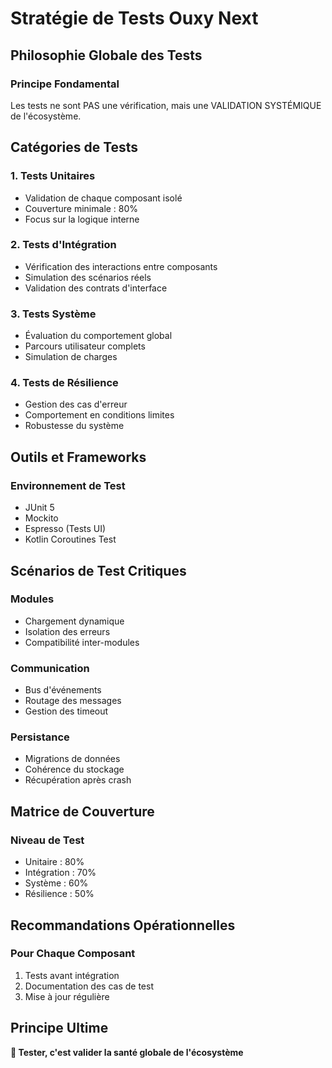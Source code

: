 # Stratégie de Tests Ouxy Next

## Philosophie Globale des Tests

### Principe Fondamental
Les tests ne sont PAS une vérification, mais une VALIDATION SYSTÉMIQUE de l'écosystème.

## Catégories de Tests

### 1. Tests Unitaires
- Validation de chaque composant isolé
- Couverture minimale : 80%
- Focus sur la logique interne

### 2. Tests d'Intégration
- Vérification des interactions entre composants
- Simulation des scénarios réels
- Validation des contrats d'interface

### 3. Tests Système
- Évaluation du comportement global
- Parcours utilisateur complets
- Simulation de charges

### 4. Tests de Résilience
- Gestion des cas d'erreur
- Comportement en conditions limites
- Robustesse du système

## Outils et Frameworks

### Environnement de Test
- JUnit 5
- Mockito
- Espresso (Tests UI)
- Kotlin Coroutines Test

## Scénarios de Test Critiques

### Modules
- Chargement dynamique
- Isolation des erreurs
- Compatibilité inter-modules

### Communication
- Bus d'événements
- Routage des messages
- Gestion des timeout

### Persistance
- Migrations de données
- Cohérence du stockage
- Récupération après crash

## Matrice de Couverture

### Niveau de Test
- Unitaire : 80%
- Intégration : 70%
- Système : 60%
- Résilience : 50%

## Recommandations Opérationnelles

### Pour Chaque Composant
1. Tests avant intégration
2. Documentation des cas de test
3. Mise à jour régulière

## Principe Ultime

**🌟 Tester, c'est valider la santé globale de l'écosystème**